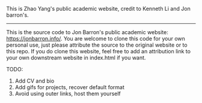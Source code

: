 This is Zhao Yang's public academic website, credit to Kenneth Li and Jon barron's.

------------------------------
This is the source code to Jon Barron's public academic website: https://jonbarron.info/. You are welcome to clone this code for your own personal use, just please attribute the source to the original website or to this repo. If you do clone this website, feel free to add an attribution link to your own downstream website in index.html if you want.

TODO: 
1. Add CV and bio
2. Add gifs for projects, recover default format
3. Avoid using outer links, host them yourself
